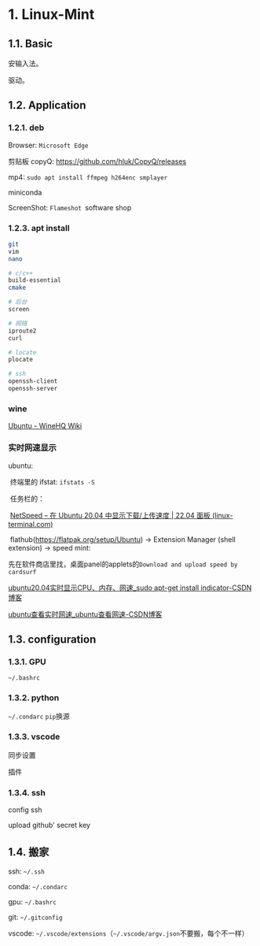 

# 1. Linux-Mint
## 1.1. Basic

安输入法。

驱动。

## 1.2. Application

### 1.2.1. deb

Browser: `Microsoft Edge`

剪贴板 copyQ: https://github.com/hluk/CopyQ/releases

mp4: `sudo apt install ffmpeg h264enc smplayer`

miniconda 

ScreenShot: `Flameshot `software shop


### 1.2.3. apt install

```bash
git 
vim
nano

# c/c++
build-essential 
cmake

# 后台
screen

# 网络
iproute2
curl

# locate
plocate

# ssh
openssh-client
openssh-server
```

### wine

[Ubuntu - WineHQ Wiki](https://wiki.winehq.org/Ubuntu_zhcn)

### 实时网速显示

ubuntu:

​	终端里的 ifstat: `ifstats -S` 

​	任务栏的：

​		[NetSpeed – 在 Ubuntu 20.04 中显示下载/上传速度 | 22.04 面板 (linux-terminal.com)](https://cn.linux-terminal.com/?p=6733#google_vignette)

​		flathub(https://flatpak.org/setup/Ubuntu) -> Extension Manager (shell extension) -> speed
mint: 

​	先在软件商店里找，桌面panel的applets的`Download and upload speed by cardsurf`



[ubuntu20.04实时显示CPU、内存、网速_sudo apt-get install indicator-CSDN博客](https://blog.csdn.net/g313105910/article/details/118335404)

[ubuntu查看实时网速_ubuntu查看网速-CSDN博客](https://blog.csdn.net/u012763794/article/details/108383717)


## 1.3. configuration
### 1.3.1. GPU

`~/.bashrc`


### 1.3.2. python

`~/.condarc`
`pip`换源

### 1.3.3. vscode

同步设置

插件
### 1.3.4. ssh

config ssh

upload github' secret key

## 1.4. 搬家

ssh: `~/.ssh`

conda: `~/.condarc`

gpu: `~/.bashrc`

git: `~/.gitconfig`

vscode: `~/.vscode/extensions`（`~/.vscode/argv.json`不要搬，每个不一样）